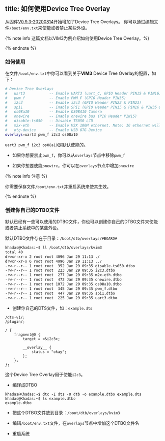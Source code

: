 title: 如何使用Device Tree Overlay
---

从固件[V0.9.3-20200814](https://forum.khadas.com/t/vim3-vim3l-ubuntu-20-04-linux-4-9-v0-9-3-20200814-ota-release/9205)开始增加了Device Tree Overlays。
你可以通过编辑文件`/boot/env.txt`来使能或者禁止某些外设。

{% note info 这篇文档以VIM3为例介绍如何使用Device Tree Overlay。%}

{% endnote %}

### 如何使用

在文件`/boot/env.txt`中你可以看到关于**VIM3** Device Tree Overlay的配置，如下：

```bash
# Device Tree Overlays
#   uart3           -- Enable UART3 (uart_C, GPIO Header PIN15 & PIN16)
#   pwm_f           -- Enable PWM_F (GPIO Header PIN35)
#   i2c3            -- Enable i2c3 (GPIO Header PIN22 & PIN23)
#   spi1            -- Enable SPI1 (GPIO Header PIN15 & PIN16 & PIN35 & PIN37), pwm_f need to be removed
#   os08a10         -- Enable OS08A10 Camera
#   onewire         -- Enable onewire bus (PIO Header PIN15)
#   disable-ts050   -- Disable TS050 LCD
#   m2x-eth         -- Enable M2X 100M ethernet. Note: 1G ethernet will be disabled.
#   otg-device      -- Enable USB OTG Device
overlays=uart3 pwm_f i2c3 os08a10
```

`uart3 pwm_f i2c3 os08a10`是默认使能的。


* 如果你想要禁止`pwm_f`，你可以从`overlays`节点中移除`pwm_f`

* 如果你想要使能`onewire`，你可以在`overlays`节点中增加`onewire`


{% note info 注意 %}

你需要保存文件`/boot/env.txt`并重启系统来使其生效。

{% endnote %}


### 创建你自己的DTBO文件

默认已经有一些可以使用的DTBO文件，你也可以创建你自己的DTBO文件来使能或者禁止系统中的某些外设。

默认DTBO文件存在于目录：`/boot/dtb/overlays/#BOARD#`

```bash
khadas@Khadas:~$ ll /boot/dtb/overlays/kvim3
total 40
drwxr-xr-x 2 root root 4096 Jan 29 11:13 ./
drwxr-xr-x 6 root root 4096 Jan 29 11:13 ../
-rw-r--r-- 1 root root  352 Jan 29 09:35 disable-ts050.dtbo
-rw-r--r-- 1 root root  223 Jan 29 09:35 i2c3.dtbo
-rw-r--r-- 1 root root  277 Jan 29 09:35 m2x-eth.dtbo
-rw-r--r-- 1 root root  472 Jan 29 09:35 onewire.dtbo
-rw-r--r-- 1 root root 1072 Jan 29 09:35 os08a10.dtbo
-rw-r--r-- 1 root root  345 Jan 29 09:35 pwm_f.dtbo
-rw-r--r-- 1 root root  447 Jan 29 09:35 spi1.dtbo
-rw-r--r-- 1 root root  225 Jan 29 09:35 uart3.dtbo
```

* 创建你自己的DTS文件，如：`example.dts`

```
/dts-v1/;
/plugin/;

/ {
    fragment@0 {
        target = <&i2c3>;

        __overlay__ {
            status = "okay";
        };
    };
};
```

这个Device Tree Overlay用于使能`i2c3`。


* 编译成DTBO

```
khadas@Khadas:~$ dtc -I dts -O dtb -o example.dtbo example.dts
khadas@Khadas:~$ ls example.dtbo
example.dtbo
```

* 把这个DTBO文件放到目录：`/boot/dtb/overlays/kvim3`

* 编辑`/boot/env.txt`文件，在`overlays`节点中增加这个DTBO文件名

* 重启系统


